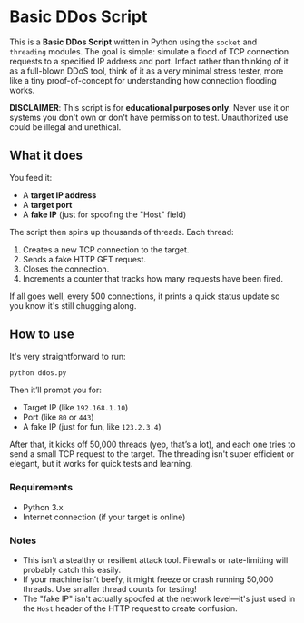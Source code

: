 # Basic DDos Script

This is a **Basic DDos Script** written in Python using the `socket` and `threading` modules. The goal is simple: simulate a flood of TCP connection requests to a specified IP address and port. Infact rather than thinking of it as a full-blown DDoS tool, think of it as a very minimal stress tester, more like a tiny proof-of-concept for understanding how connection flooding works.

 **DISCLAIMER**: This script is for **educational purposes only**. Never use it on systems you don't own or don't have permission to test. Unauthorized use could be illegal and unethical.

## What it does

You feed it:

* A **target IP address**
* A **target port**
* A **fake IP** (just for spoofing the "Host" field)

The script then spins up thousands of threads. Each thread:

1. Creates a new TCP connection to the target.
2. Sends a fake HTTP GET request.
3. Closes the connection.
4. Increments a counter that tracks how many requests have been fired.

If all goes well, every 500 connections, it prints a quick status update so you know it's still chugging along.

## How to use

It's very straightforward to run:

```bash
python ddos.py
```

Then it’ll prompt you for:

* Target IP (like `192.168.1.10`)
* Port (like `80` or `443`)
* A fake IP (just for fun, like `123.2.3.4`)

After that, it kicks off 50,000 threads (yep, that’s a lot), and each one tries to send a small TCP request to the target. The threading isn't super efficient or elegant, but it works for quick tests and learning.

### Requirements

* Python 3.x
* Internet connection (if your target is online)

### Notes

* This isn't a stealthy or resilient attack tool. Firewalls or rate-limiting will probably catch this easily.
* If your machine isn’t beefy, it might freeze or crash running 50,000 threads. Use smaller thread counts for testing!
* The "fake IP" isn't actually spoofed at the network level—it's just used in the `Host` header of the HTTP request to create confusion.
